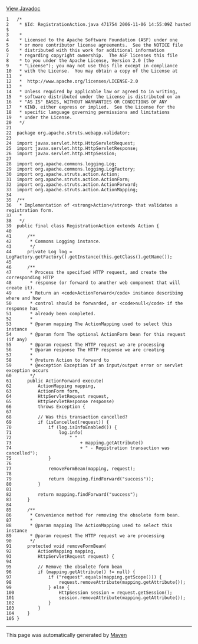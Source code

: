 [View Javadoc](../../../../../../apidocs/org/apache/struts/webapp/validator/RegistrationAction.html.md)


    1   /*
    2    * $Id: RegistrationAction.java 471754 2006-11-06 14:55:09Z husted $
    3    *
    4    * Licensed to the Apache Software Foundation (ASF) under one
    5    * or more contributor license agreements.  See the NOTICE file
    6    * distributed with this work for additional information
    7    * regarding copyright ownership.  The ASF licenses this file
    8    * to you under the Apache License, Version 2.0 (the
    9    * "License"); you may not use this file except in compliance
    10   * with the License.  You may obtain a copy of the License at
    11   *
    12   *  http://www.apache.org/licenses/LICENSE-2.0
    13   *
    14   * Unless required by applicable law or agreed to in writing,
    15   * software distributed under the License is distributed on an
    16   * "AS IS" BASIS, WITHOUT WARRANTIES OR CONDITIONS OF ANY
    17   * KIND, either express or implied.  See the License for the
    18   * specific language governing permissions and limitations
    19   * under the License.
    20   */
    21  
    22  package org.apache.struts.webapp.validator;
    23  
    24  import javax.servlet.http.HttpServletRequest;
    25  import javax.servlet.http.HttpServletResponse;
    26  import javax.servlet.http.HttpSession;
    27  
    28  import org.apache.commons.logging.Log;
    29  import org.apache.commons.logging.LogFactory;
    30  import org.apache.struts.action.Action;
    31  import org.apache.struts.action.ActionForm;
    32  import org.apache.struts.action.ActionForward;
    33  import org.apache.struts.action.ActionMapping;
    34  
    35  /**
    36   * Implementation of <strong>Action</strong> that validates a registration form.
    37   *
    38   */
    39  public final class RegistrationAction extends Action {
    40  
    41      /**
    42       * Commons Logging instance.
    43       */
    44      private Log log = LogFactory.getFactory().getInstance(this.getClass().getName());
    45  
    46      /**
    47       * Process the specified HTTP request, and create the corresponding HTTP
    48       * response (or forward to another web component that will create it).
    49       * Return an <code>ActionForward</code> instance describing where and how
    50       * control should be forwarded, or <code>null</code> if the response has
    51       * already been completed.
    52       *
    53       * @param mapping The ActionMapping used to select this instance
    54       * @param form The optional ActionForm bean for this request (if any)
    55       * @param request The HTTP request we are processing
    56       * @param response The HTTP response we are creating
    57       *
    58       * @return Action to forward to
    59       * @exception Exception if an input/output error or servlet exception occurs
    60       */
    61      public ActionForward execute(
    62          ActionMapping mapping,
    63          ActionForm form,
    64          HttpServletRequest request,
    65          HttpServletResponse response)
    66          throws Exception {
    67  
    68          // Was this transaction cancelled?
    69          if (isCancelled(request)) {
    70              if (log.isInfoEnabled()) {
    71                  log.info(
    72                      " "
    73                          + mapping.getAttribute()
    74                          + " - Registration transaction was cancelled");
    75              }
    76  
    77              removeFormBean(mapping, request);
    78  
    79              return (mapping.findForward("success"));
    80          }
    81  
    82          return mapping.findForward("success");
    83      }
    84  
    85      /**
    86       * Convenience method for removing the obsolete form bean.
    87       *
    88       * @param mapping The ActionMapping used to select this instance
    89       * @param request The HTTP request we are processing
    90       */
    91      protected void removeFormBean(
    92          ActionMapping mapping,
    93          HttpServletRequest request) {
    94  
    95          // Remove the obsolete form bean
    96          if (mapping.getAttribute() != null) {
    97              if ("request".equals(mapping.getScope())) {
    98                  request.removeAttribute(mapping.getAttribute());
    99              } else {
    100                 HttpSession session = request.getSession();
    101                 session.removeAttribute(mapping.getAttribute());
    102             }
    103         }
    104     }
    105 }

------------------------------------------------------------------------

This page was automatically generated by [Maven](http://maven.apache.org/)
